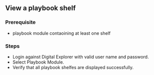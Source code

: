 ## View a playbook shelf 

### Prerequisite
- playbook module contaoining at least one shelf 

### Steps
- Login against Digital Explorer with valid user name and password.
- Select Playbook Module.
- Verify that all playbook shelfes are displayed successfully.


